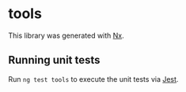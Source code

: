 # tools

This library was generated with [Nx](https://nx.dev).

## Running unit tests

Run `ng test tools` to execute the unit tests via [Jest](https://jestjs.io).
